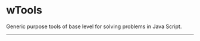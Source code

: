 # wTools

Generic purpose tools of base level for solving problems in Java Script.

_ _ _ _ _ _


























































